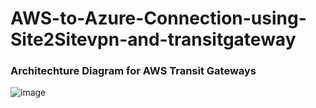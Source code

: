 # AWS-to-Azure-Connection-using-Site2Sitevpn-and-transitgateway
### Architechture Diagram for AWS Transit Gateways
![image](https://github.com/singhritesh85/AWS-to-Azure-Connection-using-Site2Sitevpn-and-transitgateway/assets/56765895/c40dacc1-e691-473b-b6f2-c9a0e5f13262)
